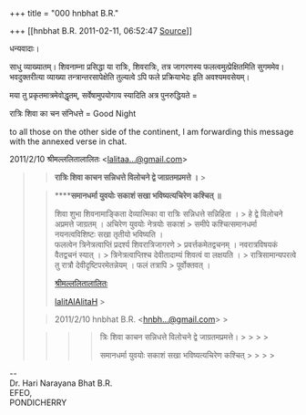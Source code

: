 +++
title = "000 hnbhat B.R."

+++
[[hnbhat B.R.	2011-02-11, 06:52:47 [Source](https://groups.google.com/g/samskrita/c/LrhoZtoqzvU)]]



धन्यवादाः।

  

साधु व्याख्यातम्। शिवनाम्ना प्रसिद्धा या रात्रिः, शिवरात्रिः, तत्र जागरणस्य फलत्वमुत्प्रेक्षितमिति सुगममेव। भवदुक्तरीत्या व्याख्या तन्त्रान्तरसापेक्षेति तुल्यत्वे ऽपि फले प्रक्रियाभेदः इति अवश्यमवसेयम्।

  

मया तु प्रकृतमात्रमेवोद्धृतम्, सर्वेषामुपयोगाय स्यादिति अत्र पुनरुद्धियते =

  

रात्रिः शिवा का चन संनिधत्ते = Good Night

  

to all those on the other side of the continent, I am forwarding this message with the annexed verse in chat.  
  

2011/2/10 श्रीमल्ललितालालितः \<[lalitaa...@gmail.com]()\>

> 
> > **रात्रिः शिवा काचन सन्निधत्ते विलोचने द्वे जाग्रतमप्रमत्ते ।** >
> 
> > 
> > ******समानधर्मा युवयोः सकाशं सखा भविष्यत्यचिरेण कश्चित् ॥**  
> > 
> > शिवा शुभा शिवनामाङ्किता देव्यात्मिका वा रात्रिः सन्निधत्ते सन्निहिता । > हे द्वे विलोचने अप्रमत्ते जाग्रतम् । अचिरेण युवयोः नेत्रयोः सकाशं > समीपे कश्चित्समानधर्मा नयनत्वविशिष्टः सखा तृतीयो भविष्यति ।  
> फलत्वेन त्रिनेत्रत्वाप्तिं प्रदर्श्य शिवरात्रिजागरणे > प्रवर्त्तकमेतद्वचनम् । नवरात्रविषयकं वैतद्वचनं स्यात् । > त्रिनेत्रत्वाप्तिश्च देवीतादाम्यं शिवत्वं वा लक्षयति । > रात्रिसामान्यपरत्वे तु रात्रौ देवीदृष्टिपरमेतन्नेयम् । फलं तत्रापि > पूर्वोक्तवत् ।  
> > 
> > 
> > 
> > 
> > [श्रीमल्ललितालालितः](http://www.lalitaalaalitah.com)  
> > 
> > [lalitAlAlitaH](http://about.me/lalitaalaalitah/bio) >
> 
> >   
>   
>   
> > 
> > 2011/2/10 hnbhat B.R. \<[hnbh...@gmail.com]()\> >
> 
> >   
> > > 
> > > > त्रिः शिवा काचन सन्निधत्ते विलोचने द्वे जाग्रतमप्रमत्ते। > > > > 
> > > > 
> > > > समानधर्मा युवयोः सकाशं सखा भविष्यत्यचिरेण कश्चित् > > > > 
> > 
> > 
> >   

  
  
  
--  
Dr. Hari Narayana Bhat B.R.  
EFEO,  
PONDICHERRY  

